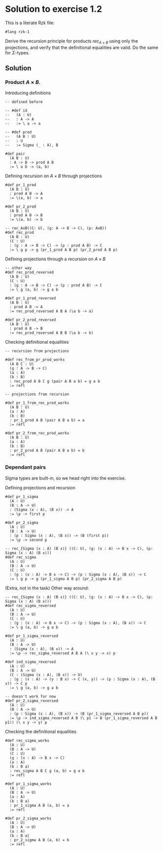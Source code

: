 # Solution to exercise 1.2

This is a literate Rzk file:

```rzk
#lang rzk-1
```

Derive the recursion principle for products
$rec_{A \times B}$ using only the projections,
and verify that the definitional equalities are valid.
Do the same for $\Sigma$-types.

## Solution

### Product $A \times B$.

Introducing definitions
```rzk
-- defined before

-- #def id
--   (A : U)
--   : A -> A
--   := \ a -> a

-- #def prod
--   (A B : U)
--   : U
--   := Sigma (_ : A), B

#def pair
  (A B : U)
  : A -> B -> prod A B
  := \ a b -> (a, b)
```

Defining recursion on $A \times B$ through projections
```rzk
#def pr_1_prod
  (A B : U)
  : prod A B -> A
  := \(a, b) -> a

#def pr_2_prod
  (A B : U)
  : prod A B -> B
  := \(a, b) -> b

-- rec_AxB((C: U), (g: A -> B -> C), (p: AxB)) 
#def rec_prod
  (A B : U)
  (C : U)
  : (g : A -> B -> C) -> (p : prod A B) -> C
  := \ g p -> g (pr_1_prod A B p) (pr_2_prod A B p)
```

Defining projections through a recursion on $A \times B$
```rzk
-- other way
#def rec_prod_reversed
  (A B : U)
  (C : U)
  : (g : A -> B -> C) -> (p : prod A B) -> C
  := \ g (a, b) -> g a b

#def pr_1_prod_reversed
  (A B : U)
  : prod A B -> A
  := rec_prod_reversed A B A (\a b -> a)

#def pr_2_prod_reversed
  (A B : U)
  : prod A B -> B
  := rec_prod_reversed A B B (\a b -> b)
```

Checking definitional equalities
```rzk
-- recursion from projections

#def rec_from_pr_prod_works
  (A B C : U)
  (g : A -> B -> C)
  (a : A)
  (b : B)
  : rec_prod A B C g (pair A B a b) = g a b
  := refl

-- projections from recursion

#def pr_1_from_rec_prod_works
  (A B : U)
  (a : A)
  (b : B)
  : pr_1_prod A B (pair A B a b) = a
  := refl

#def pr_2_from_rec_prod_works
  (A B : U)
  (a : A)
  (b : B)
  : pr_2_prod A B (pair A B a b) = b
  := refl
```

###  Dependant pairs

Sigma types are built-in, so we head right into the exercise.

Defining projections and recursion
```rzk
#def pr_1_sigma
  (A : U)
  (B : A -> U)
  : (Sigma (x : A), (B x)) -> A
  := \p -> first p

#def pr_2_sigma
  (A : U)
  (B : A -> U)
  : (p : Sigma (x : A), (B x)) -> (B (first p))
  := \p -> second p

-- rec_{Sigma (x : A) (B x)} ((C: U), (g: (x : A) -> B x -> C), (p: Sigma (x : A) (B x)))
#def rec_sigma
  (A : U)
  (B : A -> U)
  (C : U)
  : (g : (x : A) -> B x -> C) -> (p : Sigma (x : A), (B x)) -> C
  := \ g p -> g (pr_1_sigma A B p) (pr_2_sigma A B p)
```

(Extra, not in the task) Other way around:
```rzk
-- rec_{Sigma (x : A) (B x)} ((C: U), (g: (x : A) -> B x -> C), (p: Sigma (x : A) (B x)))
#def rec_sigma_reversed
  (A : U)
  (B : A -> U)
  (C : U)
  : (g : (x : A) -> B x -> C) -> (p : Sigma (x : A), (B x)) -> C
  := \ g (a, b) -> g a b

#def pr_1_sigma_reversed
  (A : U)
  (B : A -> U)
  : (Sigma (x : A), (B x)) -> A
  := \p -> rec_sigma_reversed A B A (\ x y -> x) p

#def ind_sigma_reversed
  (A : U)
  (B : A -> U)
  (C : (Sigma (x : A), (B x)) -> U)
  : (g : (x : A) -> (y : B x) -> C (x, y)) -> (p : Sigma (x : A), (B x)) -> C p
  := \ g (a, b) -> g a b

-- doesn't work for now
#def pr_2_sigma_reversed
  (A : U)
  (B : A -> U)
  : (p : Sigma (x : A), (B x)) -> (B (pr_1_sigma_reversed A B p))
  := \p -> ind_sigma_reversed A B (\ p1 -> B (pr_1_sigma_reversed A B p1)) (\ x y -> y) p

```

Checking the definitional equalities

```rzk
#def rec_sigma_works
  (A : U)
  (B : A -> U)
  (C : U)
  (g : (x : A) -> B x -> C)
  (a : A)
  (b : B a)
  : rec_sigma A B C g (a, b) = g a b
  := refl

#def pr_1_sigma_works
  (A : U)
  (B : A -> U)
  (a : A)
  (b : B a)
  : pr_1_sigma A B (a, b) = a
  := refl

#def pr_2_sigma_works
  (A : U)
  (B : A -> U)
  (a : A)
  (b : B a)
  : pr_2_sigma A B (a, b) = b
  := refl
```
